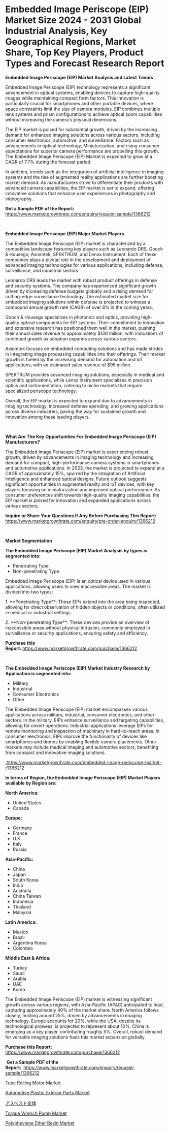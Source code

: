 <p><h1>Embedded Image Periscope (EIP) Market Size 2024 - 2031 Global Industrial Analysis, Key Geographical Regions, Market Share, Top Key Players, Product Types and Forecast Research Report</h1></p><p><strong>Embedded Image Periscope (EIP) Market Analysis and Latest Trends</strong></p>
<p><p>Embedded Image Periscope (EIP) technology represents a significant advancement in optical systems, enabling devices to capture high-quality images while maintaining compact form factors. This innovation is particularly crucial for smartphones and other portable devices, where space constraints limit the size of camera modules. EIP combines multiple lens systems and prism configurations to achieve optical zoom capabilities without increasing the camera's physical dimensions.</p><p>The EIP market is poised for substantial growth, driven by the increasing demand for enhanced imaging solutions across various sectors, including consumer electronics, automotive, and surveillance. Factors such as advancements in optical technology, Miniaturization, and rising consumer expectations for superior camera performance are propelling this growth. The Embedded Image Periscope (EIP) Market is expected to grow at a CAGR of 7.7% during the forecast period. </p><p>In addition, trends such as the integration of artificial intelligence in imaging systems and the rise of augmented reality applications are further boosting market demand. As manufacturers strive to differentiate their products with advanced camera capabilities, the EIP market is set to expand, offering innovative solutions that enhance user experiences in photography and videography.</p></p>
<p><strong>Get a Sample PDF of the Report:&nbsp;</strong> <a href="https://www.marketgrowthrate.com/enquiry/request-sample/1366212">https://www.marketgrowthrate.com/enquiry/request-sample/1366212</a></p>
<p>&nbsp;</p>
<p><strong>Embedded Image Periscope (EIP) Major Market Players</strong></p>
<p><p>The Embedded Image Periscope (EIP) market is characterized by a competitive landscape featuring key players such as Leonardo DRS, Gooch & Housego, Axiomtek, SPEKTRUM, and Lenox Instrument. Each of these companies plays a pivotal role in the development and deployment of advanced imaging technologies for various applications, including defense, surveillance, and industrial sectors.</p><p>Leonardo DRS leads the market with robust product offerings in defense and security systems. The company has experienced significant growth driven by increasing defense budgets globally and a rising demand for cutting-edge surveillance technology. The estimated market size for embedded imaging solutions within defense is projected to witness a compound annual growth rate (CAGR) of over 8% in the coming years.</p><p>Gooch & Housego specializes in photonics and optics, providing high-quality optical components for EIP systems. Their commitment to innovation and extensive research has positioned them well in the market, pushing their annual sales revenue to approximately $130 million, with indications of continued growth as adoption expands across various sectors.</p><p>Axiomtek focuses on embedded computing solutions and has made strides in integrating image processing capabilities into their offerings. Their market growth is fueled by the increasing demand for automation and IoT applications, with an estimated sales revenue of $95 million.</p><p>SPEKTRUM provides advanced imaging solutions, especially in medical and scientific applications, while Lenox Instrument specializes in precision optics and instrumentation, catering to niche markets that require specialized periscope technology.</p><p>Overall, the EIP market is expected to expand due to advancements in imaging technology, increased defense spending, and growing applications across diverse industries, paving the way for sustained growth and innovation among these leading players.</p></p>
<p>&nbsp;</p>
<p><strong>What Are The Key Opportunities For Embedded Image Periscope (EIP) Manufacturers?</strong></p>
<p><p>The Embedded Image Periscope (EIP) market is experiencing robust growth, driven by advancements in imaging technology and increasing demand for compact, high-performance camera systems in smartphones and automotive applications. In 2023, the market is projected to expand at a CAGR of approximately 15%, spurred by the integration of Artificial Intelligence and enhanced optical designs. Future outlook suggests significant opportunities in augmented reality and IoT devices, with key players focusing on miniaturization and improved optical performance. As consumer preferences shift towards high-quality imaging capabilities, the EIP market is poised for innovation and expanded applications across various sectors.</p></p>
<p><strong>Inquire or Share Your Questions If Any Before Purchasing This Report:</strong> <a href="https://www.marketgrowthrate.com/enquiry/pre-order-enquiry/1366212">https://www.marketgrowthrate.com/enquiry/pre-order-enquiry/1366212</a></p>
<p>&nbsp;</p>
<p><strong>Market Segmentation</strong></p>
<p><strong>The Embedded Image Periscope (EIP) Market Analysis by types is segmented into:</strong></p>
<p><ul><li>Penetrating Type</li><li>Non-penetrating Type</li></ul></p>
<p><p>Embedded Image Periscope (EIP) is an optical device used in various applications, allowing users to view inaccessible areas. The market is divided into two types: </p><p>1. **Penetrating Type**: These EIPs extend into the area being inspected, allowing for direct observation of hidden objects or conditions, often utilized in medical or industrial settings.</p><p>2. **Non-penetrating Type**: These devices provide an overview of inaccessible areas without physical intrusion, commonly employed in surveillance or security applications, ensuring safety and efficiency.</p></p>
<p><strong>Purchase this Report:&nbsp;</strong><a href="https://www.marketgrowthrate.com/purchase/1366212">https://www.marketgrowthrate.com/purchase/1366212</a></p>
<p>&nbsp;</p>
<p><strong>The Embedded Image Periscope (EIP) Market Industry Research by Application is segmented into:</strong></p>
<p><ul><li>Military</li><li>Industrial</li><li>Consumer Electronics</li><li>Other</li></ul></p>
<p><p>The Embedded Image Periscope (EIP) market encompasses various applications across military, industrial, consumer electronics, and other sectors. In the military, EIPs enhance surveillance and targeting capabilities, allowing for covert operations. Industrial applications leverage EIPs for remote monitoring and inspection of machinery in hard-to-reach areas. In consumer electronics, EIPs improve the functionality of devices like smartphones and drones by enabling flexible camera placements. Other markets may include medical imaging and automotive sectors, benefiting from compact and innovative imaging solutions.</p></p>
<p><a href="https://www.marketgrowthrate.com/embedded-image-periscope-market-r1366212">&nbsp;https://www.marketgrowthrate.com/embedded-image-periscope-market-r1366212</a></p>
<p><strong>In terms of Region, the Embedded Image Periscope (EIP) Market Players available by Region are:</strong></p>
<p>
    <p> <strong> North America: </strong>
        <ul>
            <li>United States</li>
            <li>Canada</li>
        </ul>
        </p> 
    <p> <strong> Europe: </strong>
        <ul>
            <li>Germany</li>
            <li>France</li>
            <li>U.K.</li>
            <li>Italy</li>
            <li>Russia</li>
        </ul>
        </p> 
    <p> <strong> Asia-Pacific: </strong>
        <ul>
            <li>China</li>
            <li>Japan</li>
            <li>South Korea</li>
            <li>India</li>
            <li>Australia</li>
            <li>China Taiwan</li>
            <li>Indonesia</li>
            <li>Thailand</li>
            <li>Malaysia</li>
        </ul>
        </p> 
    <p> <strong> Latin America: </strong>
        <ul>
            <li>Mexico</li>
            <li>Brazil</li>
            <li>Argentina Korea</li>
            <li>Colombia</li>
        </ul>
        </p> 
    <p> <strong> Middle East & Africa: </strong>
        <ul>
            <li>Turkey</li>
            <li>Saudi</li>
            <li>Arabia</li>
            <li>UAE</li>
            <li>Korea</li>
        </ul>
    </p>
    </p>
<p><p>The Embedded Image Periscope (EIP) market is witnessing significant growth across various regions, with Asia-Pacific (APAC) anticipated to lead, capturing approximately 40% of the market share. North America follows closely, holding around 25%, driven by advancements in imaging technology. Europe accounts for 20%, while the USA, despite its technological prowess, is projected to represent about 10%. China is emerging as a key player, contributing roughly 5%. Overall, robust demand for versatile imaging solutions fuels this market expansion globally.</p></p>
<p><strong>Purchase this Report: </strong><a href="https://www.marketgrowthrate.com/purchase/1366212">https://www.marketgrowthrate.com/purchase/1366212</a></p>
<p>&nbsp;<strong>Get a Sample PDF of the Report:&nbsp;&nbsp;</strong><a href="https://www.marketgrowthrate.com/enquiry/request-sample/1366212">https://www.marketgrowthrate.com/enquiry/request-sample/1366212</a></p>
<p><strong></strong></p>
<p><p><a href="https://www.linkedin.com/pulse/tube-rolling-motor-market-report-product-type-electricpneumatic-rwtcc">Tube Rolling Motor Market</a></p><p><a href="https://github.com/LacThu1/Market-Research-Report-List-1/blob/main/automotive-plastic-exterior-parts-market.md">Automotive Plastic Exterior Parts Market</a></p><p><a href="https://medium.com/@fsde4w/%E3%82%A2%E3%82%B9%E3%83%99%E3%82%B9%E3%83%88%E5%85%A8%E4%BD%93%E5%B8%82%E5%A0%B4%E3%81%AE%E9%80%B2%E5%8C%96-%E3%82%B0%E3%83%AD%E3%83%BC%E3%83%90%E3%83%AB%E3%83%88%E3%83%AC%E3%83%B3%E3%83%89%E3%81%A8%E5%9C%B0%E5%9F%9F%E3%81%AE%E3%83%80%E3%82%A4%E3%83%8A%E3%83%9F%E3%82%AF%E3%82%B9-2024%E5%B9%B4-2031%E5%B9%B4-ba1a2cc63796?postPublishedType=repub">アスベスト全体</a></p><p><a href="https://www.linkedin.com/pulse/global-torque-wrench-pump-market-analysis-trends-forecasts-dpk1c">Torque Wrench Pump Market</a></p><p><a href="https://issuu.com/reportprime-2/docs/polypheylene-ether-resin-market-siz_f496bbad6a90f9">Polypheylene Ether Resin Market</a></p></p>